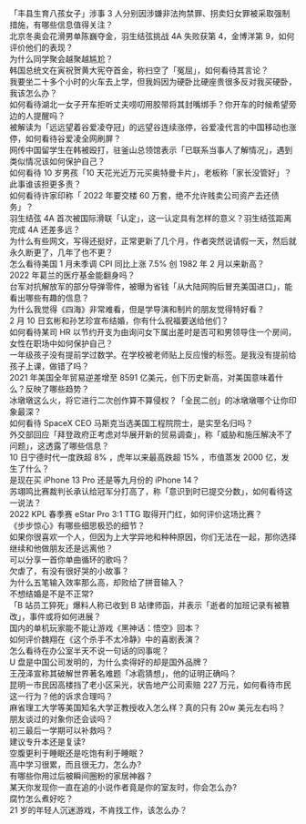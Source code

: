 「丰县生育八孩女子」涉事 3 人分别因涉嫌非法拘禁罪、拐卖妇女罪被采取强制措施，有哪些信息值得关注？  
北京冬奥会花滑男单陈巍夺金，羽生结弦挑战 4A 失败获第 4，金博洋第 9，如何评价他们的表现？  
为什么同学聚会越聚越尴尬？  
韩国总统文在寅祝贺黄大宪夺首金，称扫空了「冤屈」，如何看待其言论？  
我要坐二十多个小时的火车去上学，但我妈因为硬卧比硬座贵很多反对我买硬卧，我该怎么办？  
如何看待湖北一女子开车拒听丈夫唠叨用胶带将其封嘴绑手？你开车的时候希望旁边的人提醒吗？  
被解读为「远远望着谷爱凌夺冠」的远望谷连续涨停，谷爱凌代言的中国移动也涨停，如何看待谷爱凌全网刷屏？  
网传中国留学生在韩被殴打，驻釜山总领馆表示「已联系当事人了解情况」，遇到类似情况该如何保护自己？  
如何看待 10 岁男孩「10 天花光近万元买奥特曼卡片」，老板称「家长没管好」？此事谁该担更多责？  
如何看待许家印称「 2022 年要交楼 60 万套，绝不允许贱卖公司资产去还债务」？  
羽生结弦 4A 首次被国际滑联「认定」，这一认定具有怎样的意义？羽生结弦距离完成 4A 还差多远？  
为什么有些网文，写得还挺好，正常更新了几个月，作者突然说请假一天，然后就永久断更了，几年了也不更？  
怎么看待美国 1 月未季调 CPI 同比上涨 7.5% 创 1982 年 2 月以来新高？  
2022 年葛兰的医疗基金能翻身吗？  
台军对抗解放军的部分导弹零件，被曝为省钱「从大陆网购后冒充美国进口」，能看出哪些有趣的信息？  
为什么我觉得《四海》非常难看，但是学导演和制片的朋友觉得特好看？  
2 月 10 日玄彬和孙艺珍宣布结婚，你有什么祝福要送给他们？  
如何看待某司 HR 以节约开支为由询问女下属出差时是否可和男领导住一个房间，女性在职场中如何保护自己？  
一年级孩子没有提前学过数学。在学校被老师贴上反应慢的标签。是我没有提前给孩子上课，做错了吗？  
2021 年美国全年贸易逆差增至 8591 亿美元，创下历史新高，对美国意味着什么？反映了哪些趋势？  
冰墩墩这么火，将它进行二次创作算不算侵权？「全民二创」的冰墩墩哪个让你印象最深？  
如何看待 SpaceX CEO 马斯克当选美国工程院院士，是实至名归吗？  
外交部回应「拜登政府正考虑对华展开新的贸易调查」，称「威胁和施压解决不了问题」，这透露了哪些信息？  
10 日宁德时代一度跌超 8% ，虎年以来最高跌超 15% ，市值蒸发 2000 亿，发生了什么？  
是现在买 iPhone 13 Pro 还是等九月份的 iPhone 14？  
苏翊鸣比赛裁判长承认给冠军分打高了，称「意识到时已提交分数」，如何看待这一说法？  
2022 KPL 春季赛 eStar Pro 3:1 TTG 取得开门红，如何评价这场比赛？  
《步步惊心》有哪些细思极恐的细节？  
如果你很喜欢一个人，但因为上大学异地和种种原因，你们无法在一起，那你选择继续和他做朋友还是远离他？  
可以分享一首你单曲循环的歌吗？  
欠虐了，有没有很好哭的小故事？  
为什么五笔输入效率那么高，却败给了拼音输入？  
不想结婚是不是不正常?  
「B 站员工猝死」爆料人称已收到 B 站律师函，并表示「逝者的加班记录有被篡改」，事件或将如何进展？  
国内的单机玩家能不能让游戏《黑神话：悟空》回本？  
如何评价魏翔在《这个杀手不太冷静》中的喜剧表演？  
怎么看待在办公室半天不说一句话的同事呢？  
U 盘是中国公司发明的，为什么卖得好的却是国外品牌？  
王茂泽宣称其破解世界著名难题「冰雹猜想」，他的证明正确吗？  
昆明一市民因高楼挡了老小区采光，状告地产公司索赔 227 万元，如何看待市民这一行为？他的诉求合理吗？  
麻省理工大学等美国知名大学正教授收入怎么样？真的只有 20w 美元左右吗？  
朋友谈过的对象你还会谈吗？  
初三最后一学期可以补救吗？  
建议专升本还是复读?  
空腹更利于睡眠还是吃饱有利于睡眠？  
高中学习很累，而且很无力，怎么办?  
有哪些你用过后被瞬间圈粉的家居神器？  
某天你发现你一直在追的小说作者竟是你的室友时，你会怎么办?  
腐竹怎么煮好吃？  
21 岁的年轻人沉迷游戏，不肯找工作，该怎么办？  
